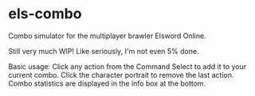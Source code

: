 # els-combo
Combo simulator for the multiplayer brawler Elsword Online.

Still very much WIP! Like seriously, I'm not even 5% done.

Basic usage:
Click any action from the Command Select to add it to your current combo.
Click the character portrait to remove the last action.
Combo statistics are displayed in the info box at the bottom.
